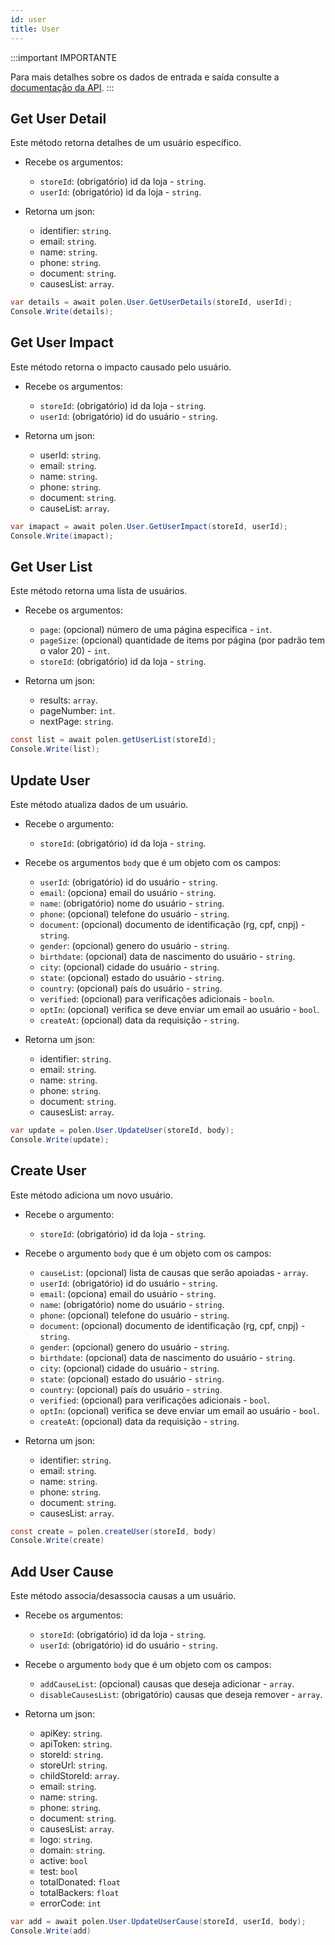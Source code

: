 ```yaml
---
id: user
title: User
---
```

:::important IMPORTANTE

Para mais detalhes sobre os dados de entrada e saída consulte a [documentação da API](/api-reference).
:::

## Get User Detail
Este método retorna detalhes de um usuário específico.

- Recebe os argumentos:
    - `storeId`: (obrigatório) id da loja - `string`.
    - `userId`: (obrigatório) id da loja - `string`.

- Retorna um json:
    - identifier: `string`.
    - email: `string`.
    - name: `string`.
    - phone: `string`.
    - document: `string`.
    - causesList: `array`.

```csharp
var details = await polen.User.GetUserDetails(storeId, userId);
Console.Write(details);
```

## Get User Impact
Este método retorna o impacto causado pelo usuário.

- Recebe os argumentos:
    - `storeId`: (obrigatório) id da loja - `string`.
    - `userId`: (obrigatório) id do usuário - `string`.
    
 - Retorna um json:
    - userId: `string`.
    - email: `string`.
    - name: `string`.
    - phone: `string`.
    - document: `string`.
    - causeList: `array`.

```csharp
var imapact = await polen.User.GetUserImpact(storeId, userId);
Console.Write(imapact);
```

## Get User List
Este método retorna uma lista de usuários.

- Recebe os argumentos:
    - `page`: (opcional) número de uma página especifica - `int`.
    - `pageSize`: (opcional) quantidade de items por página (por padrão tem o valor 20) - `int`.
    - `storeId`: (obrigatório) id da loja - `string`.

- Retorna um json:
    - results: `array`.
    - pageNumber: `int`.
    - nextPage: `string`.  

```csharp
const list = await polen.getUserList(storeId);
Console.Write(list);
```

## Update User
Este método atualiza dados de um usuário.

- Recebe o argumento:
    - `storeId`: (obrigatório) id da loja - `string`.

- Recebe os argumentos `body` que é um objeto com os campos:
    - `userId`: (obrigatório) id do usuário - `string`.
    - `email`: (opciona) email do usuário - `string`.
    - `name`: (obrigatório) nome do usuário - `string`.
    - `phone`: (opcional) telefone do usuário - `string`.
    - `document`: (opcional) documento de identificação (rg, cpf, cnpj) - `string`.
    - `gender`: (opcional) genero do usuário - `string`.
    - `birthdate`: (opcional) data de nascimento do usuário - `string`.
    - `city`: (opcional) cidade do usuário - `string`.
    - `state`: (opcional) estado do usuário - `string`.
    - `country`: (opcional) país do usuário - `string`.
    - `verified`: (opcional) para verificações adicionais - `booln`.
    - `optIn`: (opcional) verifica se deve enviar um email ao usuário - `bool`.
    - `createAt`: (opcional) data da requisição - `string`.

- Retorna um json:
    - identifier: `string`.
    - email: `string`.
    - name: `string`.
    - phone: `string`.
    - document: `string`.
    - causesList: `array`.

```csharp
var update = polen.User.UpdateUser(storeId, body);
Console.Write(update);
```

## Create User
Este método adiciona um novo usuário.

- Recebe o argumento:
    - `storeId`: (obrigatório) id da loja - `string`.

- Recebe o argumento `body` que é um objeto com os campos:
    - `causeList`: (opcional) lista de causas que serão apoiadas - `array`.
    - `userId`: (obrigatório) id do usuário - `string`.
    - `email`: (opciona) email do usuário - `string`.
    - `name`: (obrigatório) nome do usuário - `string`.
    - `phone`: (opcional) telefone do usuário - `string`.
    - `document`: (opcional) documento de identificação (rg, cpf, cnpj) - `string`.
    - `gender`: (opcional) genero do usuário - `string`.
    - `birthdate`: (opcional) data de nascimento do usuário - `string`.
    - `city`: (opcional) cidade do usuário - `string`.
    - `state`: (opcional) estado do usuário - `string`.
    - `country`: (opcional) país do usuário - `string`.
    - `verified`: (opcional) para verificações adicionais - `bool`.
    - `optIn`: (opcional) verifica se deve enviar um email ao usuário - `bool`.
    - `createAt`: (opcional) data da requisição - `string`.

- Retorna um json:
    - identifier: `string`.
    - email: `string`.
    - name: `string`.
    - phone: `string`.
    - document: `string`.
    - causesList: `array`.

```csharp
const create = polen.createUser(storeId, body)
Console.Write(create)
```

## Add User Cause
Este método associa/desassocia causas a um usuário.

- Recebe os argumentos:
    - `storeId`: (obrigatório) id da loja - `string`.
    - `userId`: (obrigatório) id do usuário - `string`.

- Recebe o argumento `body` que é um objeto com os campos:
    - `addCauseList`: (opcional) causas que deseja adicionar - `array`.
    - `disableCausesList`: (obrigatório) causas que deseja remover - `array`.

- Retorna um json:
    - apiKey: `string`.
    - apiToken: `string`.
    - storeId: `string`.
    - storeUrl: `string`.
    - childStoreId: `array`.
    - email: `string`.
    - name: `string`.
    - phone: `string`.
    - document: `string`.
    - causesList: `array`.
    - logo: `string`.
    - domain: `string`.
    - active: `bool`
    - test: `bool`
    - totalDonated: `float`
    - totalBackers: `float`
    - errorCode: `int`

```csharp
var add = await polen.User.UpdateUserCause(storeId, userId, body);
Console.Write(add)
```
